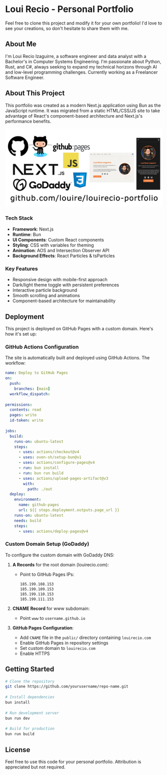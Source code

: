 # Loui Recio - Personal Portfolio

Feel free to clone this project and modify it for your own portfolio! I'd love to see your creations, so don't hesitate to share them with me.

## About Me

I'm Loui Recio Izaguirre, a software engineer and data analyst with a Bachelor's in Computer Systems Engineering. I'm passionate about Python, Rust, and C#, always seeking to expand my technical horizons through AI and low-level programming challenges. Currently working as a Freelancer Software Engineer.

## About This Project

This portfolio was created as a modern Next.js application using Bun as the JavaScript runtime. It was migrated from a static HTML/CSS/JS site to take advantage of React's component-based architecture and Next.js's performance benefits.

<img src="/public/assets/images/PortfolioRepo.jpg" alt="Loui Recio Portfolio" width="800">

### Tech Stack

- **Framework**: Next.js
- **Runtime**: Bun
- **UI Components**: Custom React components
- **Styling**: CSS with variables for theming
- **Animation**: AOS and Intersection Observer API
- **Background Effects**: React Particles & tsParticles

### Key Features

- Responsive design with mobile-first approach
- Dark/light theme toggle with persistent preferences
- Interactive particle background
- Smooth scrolling and animations
- Component-based architecture for maintainability

## Deployment

This project is deployed on GitHub Pages with a custom domain. Here's how it's set up:

### GitHub Actions Configuration

The site is automatically built and deployed using GitHub Actions. The workflow:

```yaml
name: Deploy to GitHub Pages
on:
  push:
    branches: [main]
  workflow_dispatch:

permissions:
  contents: read
  pages: write
  id-token: write

jobs:
  build:
    runs-on: ubuntu-latest
    steps:
      - uses: actions/checkout@v4
      - uses: oven-sh/setup-bun@v1
      - uses: actions/configure-pages@v4
      - run: bun install
      - run: bun run build
      - uses: actions/upload-pages-artifact@v3
        with:
          path: ./out
  deploy:
    environment:
      name: github-pages
      url: ${{ steps.deployment.outputs.page_url }}
    runs-on: ubuntu-latest
    needs: build
    steps:
      - uses: actions/deploy-pages@v4
```

### Custom Domain Setup (GoDaddy)

To configure the custom domain with GoDaddy DNS:

1. **A Records** for the root domain (louirecio.com):
   - Point to GitHub Pages IPs:
     ```
     185.199.108.153
     185.199.109.153
     185.199.110.153
     185.199.111.153
     ```

2. **CNAME Record** for www subdomain:
   - Point `www` to `username.github.io`

3. **GitHub Pages Configuration**:
   - Add `CNAME` file in the `public/` directory containing `louirecio.com`
   - Enable GitHub Pages in repository settings
   - Set custom domain to `louirecio.com`
   - Enable HTTPS

## Getting Started

```bash
# Clone the repository
git clone https://github.com/yourusername/repo-name.git

# Install dependencies
bun install

# Run development server
bun run dev

# Build for production
bun run build
```

## License

Feel free to use this code for your personal portfolio. Attribution is appreciated but not required.